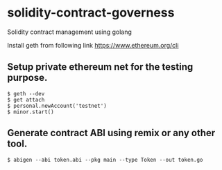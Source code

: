 # solidity-contract-governess
Solidity contract management using golang

Install geth from following link https://www.ethereum.org/cli

## Setup private ethereum net for the testing purpose.
```
$ geth --dev 
$ get attach 
$ personal.newAccount('testnet')
$ minor.start()
```

## Generate contract ABI using remix or any other tool.
```
$ abigen --abi token.abi --pkg main --type Token --out token.go
```
